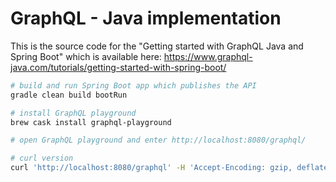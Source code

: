 # GraphQL - Java implementation


This is the source code for the "Getting started with GraphQL Java and Spring Boot" which 
is available here: https://www.graphql-java.com/tutorials/getting-started-with-spring-boot/ 

```bash
# build and run Spring Boot app which publishes the API
gradle clean build bootRun

# install GraphQL playground
brew cask install graphql-playground

# open GraphQL playground and enter http://localhost:8080/graphql/

# curl version
curl 'http://localhost:8080/graphql' -H 'Accept-Encoding: gzip, deflate, br' -H 'Content-Type: application/json' -H 'Accept: application/json' -H 'Connection: keep-alive' -H 'DNT: 1' -H 'Origin: file://' --data-binary '{"query":"# Write your query or mutation here\n{\n  bookById(id: \"book-1\") {\n    id\n    name\n    pageCount\n    author {\n      firstName\n      lastName\n    }\n  }\n}\n"}' --compressed
```